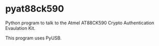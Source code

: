 # pyat88ck590
Python program to talk to the Atmel AT88CK590 Crypto Authentication Evaulation Kit.

This program uses PyUSB.
